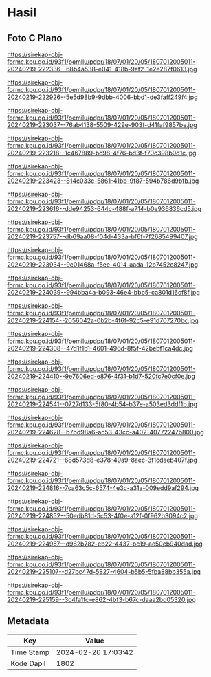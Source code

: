 # Hasil

## Foto C Plano

https://sirekap-obj-formc.kpu.go.id/93f1/pemilu/pdpr/18/07/01/20/05/1807012005011-20240219-222336--68b4a538-e041-418b-9af2-1e2e287f0613.jpg

https://sirekap-obj-formc.kpu.go.id/93f1/pemilu/pdpr/18/07/01/20/05/1807012005011-20240219-222926--5e5d98b9-9dbb-4006-bbd1-de3faff249f4.jpg

https://sirekap-obj-formc.kpu.go.id/93f1/pemilu/pdpr/18/07/01/20/05/1807012005011-20240219-223037--76ab4138-5509-429e-903f-d41faf9857be.jpg

https://sirekap-obj-formc.kpu.go.id/93f1/pemilu/pdpr/18/07/01/20/05/1807012005011-20240219-223218--1c467889-bc98-4f76-bd3f-f70c398b0d1c.jpg

https://sirekap-obj-formc.kpu.go.id/93f1/pemilu/pdpr/18/07/01/20/05/1807012005011-20240219-223423--814c033c-5861-41bb-9f87-594b786d9bfb.jpg

https://sirekap-obj-formc.kpu.go.id/93f1/pemilu/pdpr/18/07/01/20/05/1807012005011-20240219-223616--dde94253-644c-488f-a714-b0e936836cd5.jpg

https://sirekap-obj-formc.kpu.go.id/93f1/pemilu/pdpr/18/07/01/20/05/1807012005011-20240219-223757--db69aa08-f04d-433a-bf6f-7f2685499407.jpg

https://sirekap-obj-formc.kpu.go.id/93f1/pemilu/pdpr/18/07/01/20/05/1807012005011-20240219-223934--9c01468a-f5ee-4014-aada-12b7452c8247.jpg

https://sirekap-obj-formc.kpu.go.id/93f1/pemilu/pdpr/18/07/01/20/05/1807012005011-20240219-224039--994bba4a-b093-46e4-bbb5-ca801d16cf8f.jpg

https://sirekap-obj-formc.kpu.go.id/93f1/pemilu/pdpr/18/07/01/20/05/1807012005011-20240219-224154--2056042a-0b2b-4f6f-92c5-e91d707270bc.jpg

https://sirekap-obj-formc.kpu.go.id/93f1/pemilu/pdpr/18/07/01/20/05/1807012005011-20240219-224308--47d1f1b1-4601-496d-8f5f-42bebf1ca4dc.jpg

https://sirekap-obj-formc.kpu.go.id/93f1/pemilu/pdpr/18/07/01/20/05/1807012005011-20240219-224410--9e7606ed-e876-4f31-b1d7-520fc7e0cf0e.jpg

https://sirekap-obj-formc.kpu.go.id/93f1/pemilu/pdpr/18/07/01/20/05/1807012005011-20240219-224541--0727d133-5f80-4b54-b37e-a503ed3ddf1b.jpg

https://sirekap-obj-formc.kpu.go.id/93f1/pemilu/pdpr/18/07/01/20/05/1807012005011-20240219-224628--b7bd98a6-ac53-43cc-a402-40772247b800.jpg

https://sirekap-obj-formc.kpu.go.id/93f1/pemilu/pdpr/18/07/01/20/05/1807012005011-20240219-224721--68d573d8-e378-49a9-8aec-3f1cdaeb407f.jpg

https://sirekap-obj-formc.kpu.go.id/93f1/pemilu/pdpr/18/07/01/20/05/1807012005011-20240219-224816--7ca63c5c-6574-4e3c-a31a-009edd9af294.jpg

https://sirekap-obj-formc.kpu.go.id/93f1/pemilu/pdpr/18/07/01/20/05/1807012005011-20240219-224852--50edb81d-5c53-4f0e-a12f-0f962b3094c2.jpg

https://sirekap-obj-formc.kpu.go.id/93f1/pemilu/pdpr/18/07/01/20/05/1807012005011-20240219-224957--d982b782-eb22-4437-bc19-ae50cb940dad.jpg

https://sirekap-obj-formc.kpu.go.id/93f1/pemilu/pdpr/18/07/01/20/05/1807012005011-20240219-225107--d27bc47d-5827-4604-b5b5-5fba88bb355a.jpg

https://sirekap-obj-formc.kpu.go.id/93f1/pemilu/pdpr/18/07/01/20/05/1807012005011-20240219-225159--3c4fa1fc-e862-4bf3-b67c-daaa2bd05320.jpg


## Metadata

| Key        | Value               |
| ---------- | ------------------- |
| Time Stamp | 2024-02-20 17:03:42 |
| Kode Dapil | 1802                |



